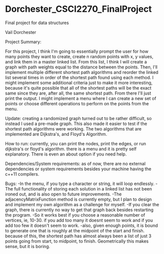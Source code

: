 # Dorchester_CSCI2270_FinalProject
Final project for data structures

Vail Dorchester

Project Summary:

  For this project, I think I'm going to essentially prompt the user for how many points they want to create, create n random points with x, y values, and link them in a master linked list. From this list, I think I will create a graph with path weights equal to the distance between the points. Then, I'll implement multiple different shortest path algorithms and reorder the linked list several times in order of the shortest path found using each method. I might implement some additional criteria just to make it more interesting, because it's quite possible that all of the shortest paths will be the exact same since they are, after all, the same shortest path. From there I'll just print the output. I might implement a menu where I can create a new set of points or choose different operations to perform on the points from the menu. 

Update: creating a randomized graph turned out to be rather difficult, so instead I used a pre-made graph. This also made it easier to test if the shortest path algorithms were working. The two algorithms that are implemented are Dijkstra's, and Floyd's Algorithm.

How to run:
  currently, you can print the nodes, print the edges, or run dijkstra's or floyd's algorithm. there is a menu and it is pretty self explanatory. There is even an about option if you need help.
  
Dependencies/System requirements:
  as of now, there are no external dependencies or system requirements besides your machine having the c++11 compilers.

Bugs:
  -In the menu, if you type a character or string, it will loop endlessly.
  -The full functionality of storing each solution in a linked list has not been ironed out, and is also open to future improvements.
  -The adjacencyMatrixFunction method is currently empty, but I plan to design and implement my own algorithm as a challenge for myself.
  -If you clear the graph, there is currently no way to get that graph back besides restarting the program.
  -So it works best if you choose a reasonable number of vertices, ie, 10-30. if you add too many it doesnt seem to work and if you add too few it doesn't seem to work.
  -also, given enough points, it is bound to generate one that is roughly at the midpoint of the start and finish. because of this, the shortest path has almost always been a list of just 3 points going from start, to midpoint, to finish. Geometrically this makes sense, but it is boring.
